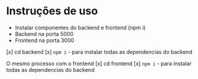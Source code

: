 # Instruções de uso

- Instalar componentes do backend e frontend (npm i)
- Backend na porta 5000
- Frontend na porta 3000

[x] cd backend 
[x] `npm i` - para instalar todas as dependencias do backend

O mesmo processo com o frontend 
[x] cd frontend 
[x] `npm i` - para instalar todas as dependencias do backend